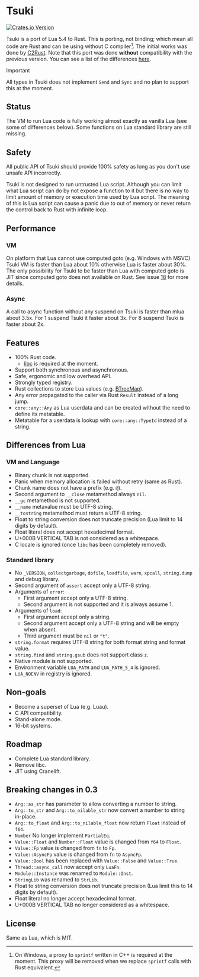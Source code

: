 # Tsuki
[![Crates.io Version](https://img.shields.io/crates/v/tsuki)](https://crates.io/crates/tsuki)

Tsuki is a port of Lua 5.4 to Rust. This is porting, not binding; which mean all code are Rust and can be using without C compiler[^1]. The initial works was done by [C2Rust](https://github.com/immunant/c2rust). Note that this port was done **without** compatibility with the previous version. You can see a list of the differences [here](https://www.lua.org/manual/5.4/manual.html#8).

> [!IMPORTANT]
> All types in Tsuki does not implement `Send` and `Sync` and no plan to support this at the moment.

## Status

The VM to run Lua code is fully working almost exactly as vanilla Lua (see some of differences below). Some functions on Lua standard library are still missing.

## Safety

All public API of Tsuki should provide 100% safety as long as you don't use unsafe API incorrectly.

Tsuki is not designed to run untrusted Lua script. Although you can limit what Lua script can do by not expose a function to it but there is no way to limit amount of memory or execution time used by Lua script. The meaning of this is Lua script can cause a panic due to out of memory or never return the control back to Rust with infinite loop.

## Performance

### VM

On platform that Lua cannot use computed goto (e.g. Windows with MSVC) Tsuki VM is faster than Lua about 10% otherwise Lua is faster about 30%. The only possibility for Tsuki to be faster than Lua with computed goto is JIT since computed goto does not available on Rust. See issue [18](https://github.com/ultimaweapon/tsuki/issues/18) for more details.

### Async

A call to async function without any suspend on Tsuki is faster than mlua about 3.5x. For 1 suspend Tsuki it faster about 3x. For 8 suspend Tsuki is faster about 2x.

## Features

- 100% Rust code.
  - [libc](https://crates.io/crates/libc) is required at the moment.
- Support both synchronous and asynchronous.
- Safe, ergonomic and low overhead API.
- Strongly typed registry.
- Rust collections to store Lua values (e.g. [BTreeMap](https://doc.rust-lang.org/alloc/collections/btree_map/struct.BTreeMap.html)).
- Any error propagated to the caller via Rust `Result` instead of a long jump.
- `core::any::Any` as Lua userdata and can be created without the need to define its metatable.
- Metatable for a userdata is lookup with `core::any::TypeId` instead of a string.

## Differences from Lua

### VM and Language

- Binary chunk is not supported.
- Panic when memory allocation is failed without retry (same as Rust).
- Chunk name does not have a prefix (e.g. `@`).
- Second argument to `__close` metamethod always `nil`.
- `__gc` metamethod is not supported.
- `__name` metavalue must be UTF-8 string.
- `__tostring` metamethod must return a UTF-8 string.
- Float to string conversion does not truncate precision (Lua limit to 14 digits by default).
- Float literal does not accept hexadecimal format.
- U+000B VERTICAL TAB is not considered as a whitespace.
- C locale is ignored (once `libc` has been completely removed).

### Standard library

- No `_VERSION`, `collectgarbage`, `dofile`, `loadfile`, `warn`, `xpcall`, `string.dump` and debug library.
- Second argument of `assert` accept only a UTF-8 string.
- Arguments of `error`:
  - First argument accept only a UTF-8 string.
  - Second argument is not supported and it is always assume 1.
- Arguments of `load`:
  - First argument accept only a string.
  - Second argument accept only a UTF-8 string and will be empty when absent.
  - Third argument must be `nil` or `"t"`.
- `string.format` requires UTF-8 string for both format string and format value.
- `string.find` and `string.gsub` does not support class `z`.
- Native module is not supported.
- Environment variable `LUA_PATH` and `LUA_PATH_5_4` is ignored.
- `LUA_NOENV` in registry is ignored.

## Non-goals

- Become a superset of Lua (e.g. Luau).
- C API compatibility.
- Stand-alone mode.
- 16-bit systems.

## Roadmap

- Complete Lua standard library.
- Remove libc.
- JIT using Cranelift.

## Breaking changes in 0.3

- `Arg::as_str` has parameter to allow converting a number to string.
- `Arg::to_str` and `Arg::to_nilable_str` now convert a number to string in-place.
- `Arg::to_float` and `Arg::to_nilable_float` now return `Float` instead of `f64`.
- `Number` No longer implement `PartialEq`.
- `Value::Float` and `Number::Float` value is changed from `f64` to `Float`.
- `Value::Fp` value is changed from `fn` to `Fp`.
- `Value::AsyncFp` value is changed from `fn` to `AsyncFp`.
- `Value::Bool` has been replaced with `Value::False` and `Value::True`.
- `Thread::async_call` now accept only `LuaFn`.
- `Module::Instance` was renamed to `Module::Inst`.
- `StringLib` was renamed to `StrLib`.
- Float to string conversion does not truncate precision (Lua limit this to 14 digits by default).
- Float literal no longer accept hexadecimal format.
- U+000B VERTICAL TAB no longer considered as a whitespace.

## License

Same as Lua, which is MIT.

[^1]: On Windows, a proxy to `sprintf` written in C++ is required at the moment. This proxy will be removed when we replace `sprintf` calls with Rust equivalent.
